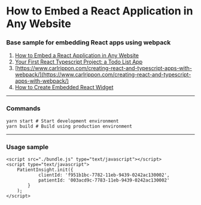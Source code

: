 # How to Embed a React Application in Any Website

### Base sample for embedding React apps using webpack

1. [How to Embed a React Application in Any Website](https://betterprogramming.pub/how-to-embed-a-react-application-on-any-website-1bee1d15617f)
1. [Your First React Typescript Project: a Todo List App](https://typeofnan.dev/your-first-react-typescript-project-todo-app/)
1. [https://www.carlrippon.com/creating-react-and-typescript-apps-with-webpack/](https://www.carlrippon.com/creating-react-and-typescript-apps-with-webpack/)
1. [How to Create Embedded React Widget](https://selleo.com/blog/how-to-create-embedded-react-widget)

---

### Commands
    yarn start # Start development environment
    yarn build # Build using production environment

---

### Usage sample
    <script src="./bundle.js" type="text/javascript"></script>
    <script type="text/javascript">
        PatientInsight.init({
                clientId: 'f951b1bc-7782-11eb-9439-0242ac130002',
                patientId: '003acd9c-7783-11eb-9439-0242ac130002'
            }
        );
    </script>
